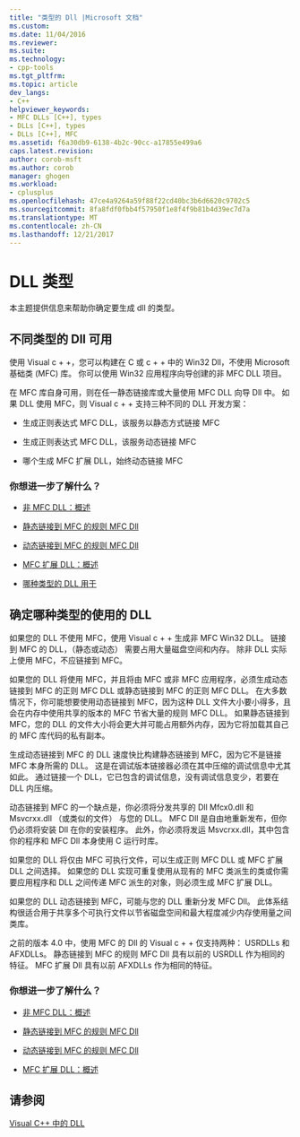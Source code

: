 ```yaml
---
title: "类型的 Dll |Microsoft 文档"
ms.custom: 
ms.date: 11/04/2016
ms.reviewer: 
ms.suite: 
ms.technology:
- cpp-tools
ms.tgt_pltfrm: 
ms.topic: article
dev_langs:
- C++
helpviewer_keywords:
- MFC DLLs [C++], types
- DLLs [C++], types
- DLLs [C++], MFC
ms.assetid: f6a30db9-6138-4b2c-90cc-a17855e499a6
caps.latest.revision: 
author: corob-msft
ms.author: corob
manager: ghogen
ms.workload:
- cplusplus
ms.openlocfilehash: 47ce4a9264a59f88f22cd40bc3b6d6620c9702c5
ms.sourcegitcommit: 8fa8fdf0fbb4f57950f1e8f4f9b81b4d39ec7d7a
ms.translationtype: MT
ms.contentlocale: zh-CN
ms.lasthandoff: 12/21/2017
---
```

# <a name="kinds-of-dlls"></a>DLL 类型
本主题提供信息来帮助你确定要生成 dll 的类型。  
  
##  <a name="_core_the_different_kinds_of_dlls_available_with_visual_c.2b2b"></a>不同类型的 Dll 可用  
 使用 Visual c + +，您可以构建在 C 或 c + + 中的 Win32 Dll，不使用 Microsoft 基础类 (MFC) 库。 你可以使用 Win32 应用程序向导创建的非 MFC DLL 项目。  
  
 在 MFC 库自身可用，则在任一静态链接库或大量使用 MFC DLL 向导 Dll 中。 如果 DLL 使用 MFC，则 Visual c + + 支持三种不同的 DLL 开发方案：  
  
-   生成正则表达式 MFC DLL，该服务以静态方式链接 MFC  
  
-   生成正则表达式 MFC DLL，该服务动态链接 MFC  
  
-   哪个生成 MFC 扩展 DLL，始终动态链接 MFC  
  
### <a name="what-do-you-want-to-know-more-about"></a>你想进一步了解什么？  
  
-   [非 MFC DLL：概述](../build/non-mfc-dlls-overview.md)  
  
-   [静态链接到 MFC 的规则 MFC Dll](../build/regular-dlls-statically-linked-to-mfc.md)  
  
-   [动态链接到 MFC 的规则 MFC Dll](../build/regular-dlls-dynamically-linked-to-mfc.md)  
  
-   [MFC 扩展 DLL：概述](../build/extension-dlls-overview.md)  
  
-   [哪种类型的 DLL 用于](#_core_which_kind_of_dll_to_use)  
  
##  <a name="_core_which_kind_of_dll_to_use"></a>确定哪种类型的使用的 DLL  
 如果您的 DLL 不使用 MFC，使用 Visual c + + 生成非 MFC Win32 DLL。 链接到 MFC 的 DLL，（静态或动态） 需要占用大量磁盘空间和内存。 除非 DLL 实际上使用 MFC，不应链接到 MFC。  
  
 如果您的 DLL 将使用 MFC，并且将由 MFC 或非 MFC 应用程序，必须生成动态链接到 MFC 的正则 MFC DLL 或静态链接到 MFC 的正则 MFC DLL。 在大多数情况下，你可能想要使用动态链接到 MFC，因为这种 DLL 文件大小要小得多，且会在内存中使用共享的版本的 MFC 节省大量的规则 MFC DLL。 如果静态链接到 MFC，您的 DLL 的文件大小将会更大并可能占用额外内存，因为它将加载其自己的 MFC 库代码的私有副本。  
  
 生成动态链接到 MFC 的 DLL 速度快比构建静态链接到 MFC，因为它不是链接 MFC 本身所需的 DLL。 这是在调试版本链接器必须在其中压缩的调试信息中尤其如此。 通过链接一个 DLL，它已包含的调试信息，没有调试信息变少，若要在 DLL 内压缩。  
  
 动态链接到 MFC 的一个缺点是，你必须将分发共享的 Dll Mfcx0.dll 和 Msvcrxx.dll （或类似的文件） 与您的 DLL。 MFC Dll 是自由地重新发布，但你仍必须将安装 Dll 在你的安装程序。 此外，你必须将发运 Msvcrxx.dll，其中包含你的程序和 MFC Dll 本身使用 C 运行时库。  
  
 如果您的 DLL 将仅由 MFC 可执行文件，可以生成正则 MFC DLL 或 MFC 扩展 DLL 之间选择。 如果您的 DLL 实现可重复使用从现有的 MFC 类派生的类或你需要应用程序和 DLL 之间传递 MFC 派生的对象，则必须生成 MFC 扩展 DLL。  
  
 如果您的 DLL 动态链接到 MFC，可能与您的 DLL 重新分发 MFC Dll。 此体系结构很适合用于共享多个可执行文件以节省磁盘空间和最大程度减少内存使用量之间类库。  
  
 之前的版本 4.0 中，使用 MFC 的 Dll 的 Visual c + + 仅支持两种： USRDLLs 和 AFXDLLs。 静态链接到 MFC 的规则 MFC Dll 具有以前的 USRDLL 作为相同的特征。 MFC 扩展 Dll 具有以前 AFXDLLs 作为相同的特征。  
  
### <a name="what-do-you-want-to-know-more-about"></a>你想进一步了解什么？  
  
-   [非 MFC DLL：概述](../build/non-mfc-dlls-overview.md)  
  
-   [静态链接到 MFC 的规则 MFC Dll](../build/regular-dlls-statically-linked-to-mfc.md)  
  
-   [动态链接到 MFC 的规则 MFC Dll](../build/regular-dlls-dynamically-linked-to-mfc.md)  
  
-   [MFC 扩展 DLL：概述](../build/extension-dlls-overview.md)  
  
## <a name="see-also"></a>请参阅  
 [Visual C++ 中的 DLL](../build/dlls-in-visual-cpp.md)
